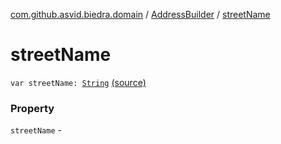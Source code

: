 [com.github.asvid.biedra.domain](../index.md) / [AddressBuilder](index.md) / [streetName](./street-name.md)

# streetName

`var streetName: `[`String`](https://kotlinlang.org/api/latest/jvm/stdlib/kotlin/-string/index.html) [(source)](https://github.com/asvid/GdzieTaBiedra/tree/master/domain/src/main/java/com/github/asvid/biedra/domain/Address.kt#L42)

### Property

`streetName` - 